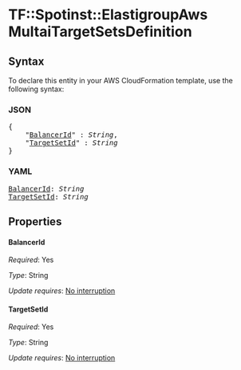 # TF::Spotinst::ElastigroupAws MultaiTargetSetsDefinition

## Syntax

To declare this entity in your AWS CloudFormation template, use the following syntax:

### JSON

<pre>
{
    "<a href="#balancerid" title="BalancerId">BalancerId</a>" : <i>String</i>,
    "<a href="#targetsetid" title="TargetSetId">TargetSetId</a>" : <i>String</i>
}
</pre>

### YAML

<pre>
<a href="#balancerid" title="BalancerId">BalancerId</a>: <i>String</i>
<a href="#targetsetid" title="TargetSetId">TargetSetId</a>: <i>String</i>
</pre>

## Properties

#### BalancerId

_Required_: Yes

_Type_: String

_Update requires_: [No interruption](https://docs.aws.amazon.com/AWSCloudFormation/latest/UserGuide/using-cfn-updating-stacks-update-behaviors.html#update-no-interrupt)

#### TargetSetId

_Required_: Yes

_Type_: String

_Update requires_: [No interruption](https://docs.aws.amazon.com/AWSCloudFormation/latest/UserGuide/using-cfn-updating-stacks-update-behaviors.html#update-no-interrupt)

